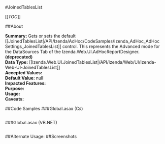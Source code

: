 #JoinedTablesList

[[_TOC_]]

##About

**Summary:** Gets or sets the default [[JoinedTablesList|/API/Izenda/AdHoc/CodeSamples/Izenda_AdHoc_AdHocSettings_JoinedTablesList]] control.  This represents the Advanced mode for the DataSources Tab of the Izenda.Web.UI.AdHocReportDesigner.**(deprecated)**  
**Data Type:** [[Izenda.Web.UI.JoinedTablesList|/API/Izenda/Web/UI/Izenda-Web-UI-JoinedTablesList]]  
**Accepted Values:**   
**Default Value:** null  
**Impacted Features:**   
**Purpose:**   
**Usage:**   
**Caveats:**   

##Code Samples
###Global.asax (C♯)

```csharp
```

###Global.asax (VB.NET)

```visualbasic
```
##Alternate Usage: 
##Screenshots
